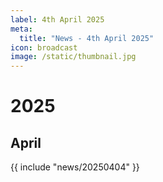 ```yaml
---
label: 4th April 2025
meta:
  title: "News - 4th April 2025"
icon: broadcast
image: /static/thumbnail.jpg
---
```


# 2025
## April

{{ include "news/20250404" }}